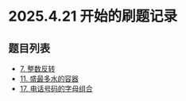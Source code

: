 # 2025.4.21 开始的刷题记录

## 题目列表

- [7. 整数反转](https://leetcode.cn/problems/reverse-integer/description/)
- [11. 盛最多水的容器](https://leetcode.cn/problems/container-with-most-water/description/)
- [17. 电话号码的字母组合](https://leetcode.cn/problems/letter-combinations-of-a-phone-number/description/)
